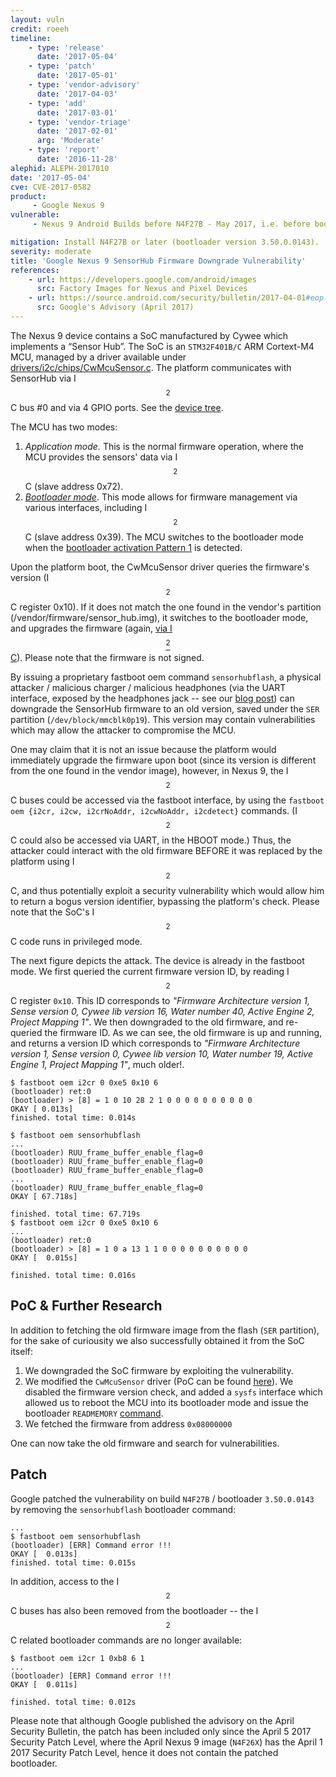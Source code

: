```yaml
---
layout: vuln
credit: roeeh
timeline:
    - type: 'release'
      date: '2017-05-04'
    - type: 'patch'
      date: '2017-05-01'
    - type: 'vendor-advisory'
      date: '2017-04-03'
    - type: 'add'
      date: '2017-03-01'      
    - type: 'vendor-triage'
      date: '2017-02-01'      
      arg: 'Moderate'
    - type: 'report'
      date: '2016-11-28'      
alephid: ALEPH-2017010
date: '2017-05-04'
cve: CVE-2017-0582
product: 
     - Google Nexus 9
vulnerable:
     - Nexus 9 Android Builds before N4F27B - May 2017, i.e. before bootloader 3.50.0.0143.

mitigation: Install N4F27B or later (bootloader version 3.50.0.0143).
severity: moderate
title: 'Google Nexus 9 SensorHub Firmware Downgrade Vulnerability'
references:
    - url: https://developers.google.com/android/images
      src: Factory Images for Nexus and Pixel Devices
    - url: https://source.android.com/security/bulletin/2017-04-01#eop-in-htc-oem-fastboot-command
      src: Google's Advisory (April 2017)
---
```

The Nexus 9 device contains a SoC manufactured by Cywee which implements a “Sensor Hub”. The SoC is an `STM32F401B/C` ARM Cortext-M4 MCU, managed by a driver available under [drivers/i2c/chips/CwMcuSensor.c](https://android.googlesource.com/kernel/tegra/+/android-7.1.1_r0.53/drivers/i2c/chips/CwMcuSensor.c). The platform communicates with SensorHub via I$$^2$$C bus #0 and via 4 GPIO ports. See the [device tree](https://android.googlesource.com/kernel/tegra/+/android-7.1.1_r0.53/arch/arm64/boot/dts/tegra132-flounder-xdxepvt.dts).

The MCU has two modes:
1. *Application mode.* This is the normal firmware operation, where the MCU provides the sensors' data via I$$^2$$C (slave address 0x72). 
2. [*Bootloader mode*](http://www.st.com/content/ccc/resource/technical/document/application_note/b9/9b/16/3a/12/1e/40/0c/CD00167594.pdf/files/CD00167594.pdf/jcr:content/translations/en.CD00167594.pdf). This mode allows for firmware management via various interfaces, including I$$^2$$C (slave address 0x39). The MCU switches to the bootloader mode when the [bootloader activation Pattern 1](http://www.st.com/content/ccc/resource/technical/document/application_note/4c/68/fe/72/a8/cd/47/83/DM00072315.pdf/files/DM00072315.pdf/jcr:content/translations/en.DM00072315.pdf) is detected. 

Upon the platform boot, the CwMcuSensor driver queries the firmware's version (I$$^2$$C register 0x10). If it does not match the one found in the vendor's partition (/vendor/firmware/sensor_hub.img), it switches to the bootloader mode, and upgrades the firmware (again, [via I$$^2$$C](http://www.st.com/content/ccc/resource/technical/document/application_note/35/7d/5b/bf/67/75/41/d6/CD00251611.pdf/files/CD00251611.pdf/jcr:content/translations/en.CD00251611.pdf)). Please note that the firmware is not signed. 

By issuing a proprietary fastboot oem command `sensorhubflash`, a physical attacker / malicious charger / malicious headphones (via the UART interface, exposed by the headphones jack -- see our [blog post](https://alephsecurity.com/2017/03/08/nexus9-fiq-debugger/)) can downgrade the SensorHub firmware to an old version, saved under the `SER` partition (`/dev/block/mmcblk0p19`). This version may contain vulnerabilities which may allow the attacker to compromise the MCU. 

One may claim that it is not an issue because the platform would immediately upgrade the firmware upon boot (since its version is different from the one found in the vendor image), however, in Nexus 9, the I$$^2$$C buses could be accessed via the fastboot interface, by using the `fastboot oem {i2cr, i2cw, i2crNoAddr, i2cwNoAddr, i2cdetect}` commands. (I$$^2$$C could also be accessed via UART, in the HBOOT mode.) Thus, the attacker could interact with the old firmware BEFORE it was replaced by the platform using I$$^2$$C, and thus potentially exploit a security vulnerability which would allow him to return a bogus version identifier, bypassing the platform's check. Please note that the SoC's I$$^{2}$$C code runs in privileged mode.

The next figure depicts the attack. The device is already in the fastboot mode. We first queried the current firmware version ID, by reading I$$^2$$C register `0x10`. This ID corresponds to *"Firmware Architecture version 1, Sense version 0, Cywee lib version 16, Water number 40, Active Engine 2, Project Mapping 1"*. We then downgraded to the old firmware, and re-queried the firmware ID. As we can see, the old firmware is up and running, and returns a version ID which corresponds to *"Firmware Architecture version 1, Sense version 0, Cywee lib version 10, Water number 19, Active Engine 1, Project Mapping 1"*, much older!.

```terminal
$ fastboot oem i2cr 0 0xe5 0x10 6
(bootloader) ret:0
(bootloader) > [8] = 1 0 10 28 2 1 0 0 0 0 0 0 0 0 0 0     
OKAY [ 0.013s]
finished. total time: 0.014s

$ fastboot oem sensorhubflash
...
(bootloader) RUU_frame_buffer_enable_flag=0                       
(bootloader) RUU_frame_buffer_enable_flag=0                       
(bootloader) RUU_frame_buffer_enable_flag=0                       
...                      
(bootloader) RUU_frame_buffer_enable_flag=0                       
OKAY [ 67.718s]
                                                  
finished. total time: 67.719s 
$ fastboot oem i2cr 0 0xe5 0x10 6
...                                                               
(bootloader) ret:0                                                
(bootloader) > [8] = 1 0 a 13 1 1 0 0 0 0 0 0 0 0 0 0           
OKAY [  0.015s]
                                                 
finished. total time: 0.016s  
```

## PoC & Further Research ##

In addition to fetching the old firmware image from the flash (`SER` partition), for the sake of curiousity we also successfully obtained it from the SoC itself:
1. We downgraded the SoC firmware by exploiting the vulnerability.
2. We modified the `CwMcuSensor` driver (PoC can be found [here](https://github.com/alephsecurity/PoCs/tree/master/CVE-2017-0582)). We disabled the firmware version check, and added a `sysfs` interface which allowed us to reboot the MCU into its bootloader mode and issue the bootloader `READMEMORY` [command](http://www.st.com/content/ccc/resource/technical/document/application_note/35/7d/5b/bf/67/75/41/d6/CD00251611.pdf/files/CD00251611.pdf/jcr:content/translations/en.CD00251611.pdf). 
3. We fetched the firmware from address `0x08000000`

One can now take the old firmware and search for vulnerabilities.

## Patch ##
Google patched the vulnerability on build `N4F27B` / bootloader `3.50.0.0143` by removing the `sensorhubflash` bootloader command:
```terminal
...
$ fastboot oem sensorhubflash
(bootloader) [ERR] Command error !!!
OKAY [  0.013s]
finished. total time: 0.015s
```
In addition, access to the I$$^2$$C buses has also been removed from the bootloader -- the I$$^2$$C related bootloader commands are no longer available:
```terminal
$ fastboot oem i2cr 1 0xb8 6 1
...
(bootloader) [ERR] Command error !!!
OKAY [  0.011s]

finished. total time: 0.012s
```

Please note that although Google published the advisory on the April Security Bulletin, the patch has been included only since the April 5 2017 Security Patch Level, where the April Nexus 9 image (`N4F26X`) has the April 1 2017 Security  Patch Level, hence it does not contain the patched bootloader. 
